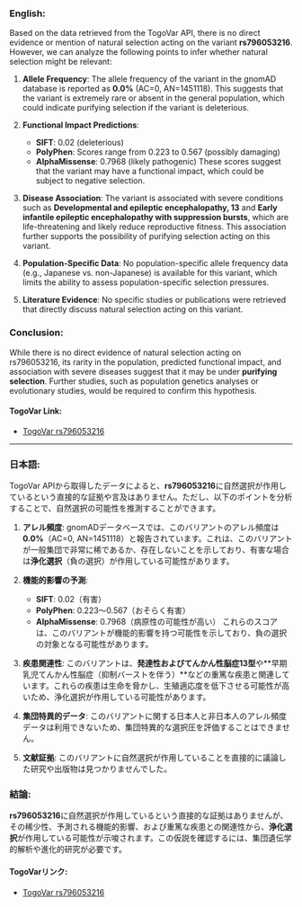 ### English:
Based on the data retrieved from the TogoVar API, there is no direct evidence or mention of natural selection acting on the variant **rs796053216**. However, we can analyze the following points to infer whether natural selection might be relevant:

1. **Allele Frequency**: The allele frequency of the variant in the gnomAD database is reported as **0.0%** (AC=0, AN=1451118). This suggests that the variant is extremely rare or absent in the general population, which could indicate purifying selection if the variant is deleterious.

2. **Functional Impact Predictions**:
   - **SIFT**: 0.02 (deleterious)
   - **PolyPhen**: Scores range from 0.223 to 0.567 (possibly damaging)
   - **AlphaMissense**: 0.7968 (likely pathogenic)
   These scores suggest that the variant may have a functional impact, which could be subject to negative selection.

3. **Disease Association**: The variant is associated with severe conditions such as **Developmental and epileptic encephalopathy, 13** and **Early infantile epileptic encephalopathy with suppression bursts**, which are life-threatening and likely reduce reproductive fitness. This association further supports the possibility of purifying selection acting on this variant.

4. **Population-Specific Data**: No population-specific allele frequency data (e.g., Japanese vs. non-Japanese) is available for this variant, which limits the ability to assess population-specific selection pressures.

5. **Literature Evidence**: No specific studies or publications were retrieved that directly discuss natural selection acting on this variant.

### Conclusion:
While there is no direct evidence of natural selection acting on rs796053216, its rarity in the population, predicted functional impact, and association with severe diseases suggest that it may be under **purifying selection**. Further studies, such as population genetics analyses or evolutionary studies, would be required to confirm this hypothesis.

#### TogoVar Link:
- [TogoVar rs796053216](https://togovar.org)

---

### 日本語:
TogoVar APIから取得したデータによると、**rs796053216**に自然選択が作用しているという直接的な証拠や言及はありません。ただし、以下のポイントを分析することで、自然選択の可能性を推測することができます。

1. **アレル頻度**: gnomADデータベースでは、このバリアントのアレル頻度は**0.0%**（AC=0, AN=1451118）と報告されています。これは、このバリアントが一般集団で非常に稀であるか、存在しないことを示しており、有害な場合は**浄化選択**（負の選択）が作用している可能性があります。

2. **機能的影響の予測**:
   - **SIFT**: 0.02（有害）
   - **PolyPhen**: 0.223～0.567（おそらく有害）
   - **AlphaMissense**: 0.7968（病原性の可能性が高い）
   これらのスコアは、このバリアントが機能的影響を持つ可能性を示しており、負の選択の対象となる可能性があります。

3. **疾患関連性**: このバリアントは、**発達性およびてんかん性脳症13型**や**早期乳児てんかん性脳症（抑制バーストを伴う）**などの重篤な疾患と関連しています。これらの疾患は生命を脅かし、生殖適応度を低下させる可能性が高いため、浄化選択が作用している可能性があります。

4. **集団特異的データ**: このバリアントに関する日本人と非日本人のアレル頻度データは利用できないため、集団特異的な選択圧を評価することはできません。

5. **文献証拠**: このバリアントに自然選択が作用していることを直接的に議論した研究や出版物は見つかりませんでした。

### 結論:
**rs796053216**に自然選択が作用しているという直接的な証拠はありませんが、その稀少性、予測される機能的影響、および重篤な疾患との関連性から、**浄化選択**が作用している可能性が示唆されます。この仮説を確認するには、集団遺伝学的解析や進化的研究が必要です。

#### TogoVarリンク:
- [TogoVar rs796053216](https://togovar.org)